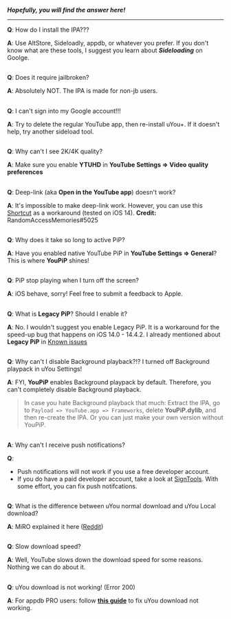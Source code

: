 **_Hopefully, you will find the answer here!_**
***

**Q**: How do I install the IPA???

**A**: Use AltStore, Sideloadly, appdb, or whatever you prefer. If you don't know what are these tools, I suggest you learn about **_Sideloading_** on Goolge. 
##

**Q**: Does it require jailbroken?

**A**: Absolutely NOT. The IPA is made for non-jb users.
##

**Q**: I can't sign into my Google account!!!

**A**: Try to delete the regular YouTube app, then re-install uYou+. If it doesn't help, try another sideload tool.
##

**Q**: Why can't I see 2K/4K quality?

**A**: Make sure you enable **YTUHD** in **YouTube Settings => Video quality preferences**
##

**Q**: Deep-link (aka **Open in the YouTube app**) doesn't work?

**A**: It's impossible to make deep-link work. However, you can use this [Shortcut](https://shortcutsgallery.com/shortcuts/open-in-youtube/) as a workaround (tested on iOS 14). **Credit:** RandomAccessMemories#5025
##

**Q**: Why does it take so long to active PiP? 

**A**: Have you enabled native YouTube PiP in **YouTube Settings => General**? This is where **YouPiP** shines! 
##

**Q**: PiP stop playing when I turn off the screen?

**A**: iOS behave, sorry! Feel free to submit a feedback to Apple.
##

**Q**: What is **Legacy PiP**? Should I enable it?

**A**: No. I wouldn't suggest you enable Legacy PiP. It is a workaround for the speed-up bug that happens on iOS 14.0 - 14.4.2. I already mentioned about **Legacy PiP** in [Known issues](#known-issues)
##

**Q**: Why can't I disable Background playback?!? I turned off Background playpack in uYou Settings!

**A**: FYI, **YouPiP** enables Background playpack by default. Therefore, you can't completely disable Background playback.

> In case you hate Background playback that much: Extract the IPA, go to `Payload => YouTube.app => Frameworks`, delete **YouPiP.dylib**, and then re-create the IPA. Or you can just make your own version without YouPiP.
##

**A**: Why can't I receive push notifications?

**Q**: 
- Push notifications will not work if you use a free developer account. 
- If you do have a paid developer account, take a look at [SignTools](https://github.com/SignTools/SignTools). With some effort, you can fix push notifcations.
##

**Q**: What is the difference between uYou normal download and uYou Local download?

**A**: MiRO explained it here ([Reddit](https://www.reddit.com/r/jailbreak/comments/p5jekg/update_uyou_added_uyoulocal_feature_and_much_more/))
##

**Q**: Slow download speed?

**A**: Well, YouTube slows down the download speed for some reasons. Nothing we can do about it.
##

**Q**: uYou download is not working! (Error 200)

**A**: For appdb PRO users: follow [**this guide**](https://www.reddit.com/r/sideloaded/comments/pub39h/guide_how_to_fix_uyouuyou_download_not_working/) to fix uYou download not working.